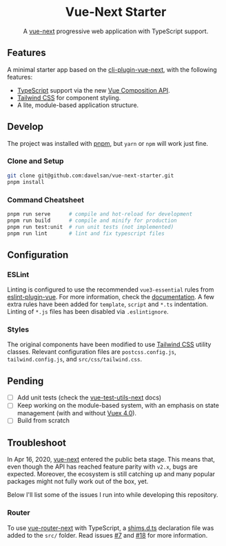 <h1 align=center>Vue-Next Starter</h1>

<p align=center>A <a href="https://github.com/vuejs/vue-next">vue-next</a> progressive web application with TypeScript support.</p>

## Features

A minimal starter app based on the [cli-plugin-vue-next](https://github.com/vuejs/vue-cli-plugin-vue-next), with the following features:

- [TypeScript](https://www.typescriptlang.org/) support via the new [Vue Composition API](https://composition-api.vuejs.org/).
- [Tailwind CSS](https://tailwindcss.com/) for component styling.
- A lite, module-based application structure.

## Develop

The project was installed with [pnpm](https://pnpm.js.org/), but `yarn` or `npm` will work just fine.

### Clone and Setup

```sh
git clone git@github.com:davelsan/vue-next-starter.git
pnpm install
```

### Command Cheatsheet

```sh
pnpm run serve      # compile and hot-reload for development
pnpm run build      # compile and minify for production
pnpm run test:unit  # run unit tests (not implemented)
pnpm run lint       # lint and fix typescript files
```

## Configuration

### ESLint

Linting is configured to use the recommended `vue3-essential` rules from [eslint-plugin-vue](https://github.com/vuejs/eslint-plugin-vue). For more information, check the [documentation](https://eslint.vuejs.org/rules/). A few extra rules have been added for `template`, `script`  and `*.ts` indentation. Linting of `*.js` files has been disabled via `.eslintignore`.

### Styles

The original components have been modified to use [Tailwind CSS](https://tailwindcss.com/) utility classes. Relevant configuration files are `postcss.config.js`, `tailwind.config.js`, and `src/css/tailwind.css`.

## Pending

- [ ] Add unit tests (check the [vue-test-utils-next](https://github.com/vuejs/vue-test-utils-next?ref=madewithvuejs.com) docs)
- [ ] Keep working on the module-based system, with an emphasis on state management (with and without [Vuex 4.0](https://github.com/vuejs/vuex/tree/4.0)).
- [ ] Build from scratch

## Troubleshoot

In Apr 16, 2020, [vue-next](https://github.com/vuejs/vue-next) entered the public beta stage. This means that, even though the API has reached feature parity with `v2.x`, bugs are expected. Moreover, the ecosystem is still catching up and many popular packages might not fully work out of the box, yet.

Below I'll list some of the issues I run into while developing this repository.

### Router

To use [vue-router-next](https://github.com/vuejs/vue-router-next) with TypeScript, a [shims.d.ts](https://github.com/vuejs/vue-router-next/blob/master/playground/shim.d.ts) declaration file was added to the `src/` folder. Read issues [#7](vuejs/vue-cli-plugin-vue-next/issues/7) and [#18](https://github.com/vuejs/vue-cli-plugin-vue-next/issues/18) for more information.
